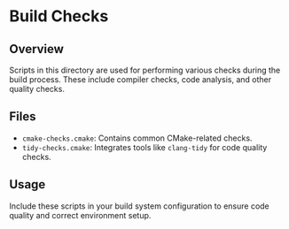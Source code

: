 # Build Checks

## Overview
Scripts in this directory are used for performing various checks during the build process. These include compiler checks, code analysis, and other quality checks.

## Files
- `cmake-checks.cmake`: Contains common CMake-related checks.
- `tidy-checks.cmake`: Integrates tools like `clang-tidy` for code quality checks.

## Usage
Include these scripts in your build system configuration to ensure code quality and correct environment setup.
